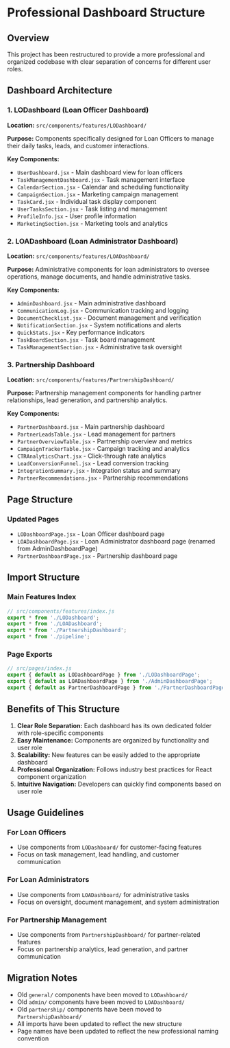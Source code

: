 # Professional Dashboard Structure

## Overview
This project has been restructured to provide a more professional and organized codebase with clear separation of concerns for different user roles.

## Dashboard Architecture

### 1. LODashboard (Loan Officer Dashboard)
**Location:** `src/components/features/LODashboard/`

**Purpose:** Components specifically designed for Loan Officers to manage their daily tasks, leads, and customer interactions.

**Key Components:**
- `UserDashboard.jsx` - Main dashboard view for loan officers
- `TaskManagementDashboard.jsx` - Task management interface
- `CalendarSection.jsx` - Calendar and scheduling functionality
- `CampaignSection.jsx` - Marketing campaign management
- `TaskCard.jsx` - Individual task display component
- `UserTasksSection.jsx` - Task listing and management
- `ProfileInfo.jsx` - User profile information
- `MarketingSection.jsx` - Marketing tools and analytics

### 2. LOADashboard (Loan Administrator Dashboard)
**Location:** `src/components/features/LOADashboard/`

**Purpose:** Administrative components for loan administrators to oversee operations, manage documents, and handle administrative tasks.

**Key Components:**
- `AdminDashboard.jsx` - Main administrative dashboard
- `CommunicationLog.jsx` - Communication tracking and logging
- `DocumentChecklist.jsx` - Document management and verification
- `NotificationSection.jsx` - System notifications and alerts
- `QuickStats.jsx` - Key performance indicators
- `TaskBoardSection.jsx` - Task board management
- `TaskManagementSection.jsx` - Administrative task oversight

### 3. Partnership Dashboard
**Location:** `src/components/features/PartnershipDashboard/`

**Purpose:** Partnership management components for handling partner relationships, lead generation, and partnership analytics.

**Key Components:**
- `PartnerDashboard.jsx` - Main partnership dashboard
- `PartnerLeadsTable.jsx` - Lead management for partners
- `PartnerOverviewTable.jsx` - Partnership overview and metrics
- `CampaignTrackerTable.jsx` - Campaign tracking and analytics
- `CTRAnalyticsChart.jsx` - Click-through rate analytics
- `LeadConversionFunnel.jsx` - Lead conversion tracking
- `IntegrationSummary.jsx` - Integration status and summary
- `PartnerRecommendations.jsx` - Partnership recommendations

## Page Structure

### Updated Pages
- `LODashboardPage.jsx` - Loan Officer dashboard page
- `LOADashboardPage.jsx` - Loan Administrator dashboard page (renamed from AdminDashboardPage)
- `PartnerDashboardPage.jsx` - Partnership dashboard page

## Import Structure

### Main Features Index
```javascript
// src/components/features/index.js
export * from './LODashboard';
export * from './LOADashboard';
export * from './PartnershipDashboard';
export * from './pipeline';
```

### Page Exports
```javascript
// src/pages/index.js
export { default as LODashboardPage } from './LODashboardPage';
export { default as LOADashboardPage } from './AdminDashboardPage';
export { default as PartnerDashboardPage } from './PartnerDashboardPage';
```

## Benefits of This Structure

1. **Clear Role Separation:** Each dashboard has its own dedicated folder with role-specific components
2. **Easy Maintenance:** Components are organized by functionality and user role
3. **Scalability:** New features can be easily added to the appropriate dashboard
4. **Professional Organization:** Follows industry best practices for React component organization
5. **Intuitive Navigation:** Developers can quickly find components based on user role

## Usage Guidelines

### For Loan Officers
- Use components from `LODashboard/` for customer-facing features
- Focus on task management, lead handling, and customer communication

### For Loan Administrators
- Use components from `LOADashboard/` for administrative tasks
- Focus on oversight, document management, and system administration

### For Partnership Management
- Use components from `PartnershipDashboard/` for partner-related features
- Focus on partnership analytics, lead generation, and partner communication

## Migration Notes

- Old `general/` components have been moved to `LODashboard/`
- Old `admin/` components have been moved to `LOADashboard/`
- Old `partnership/` components have been moved to `PartnershipDashboard/`
- All imports have been updated to reflect the new structure
- Page names have been updated to reflect the new professional naming convention 